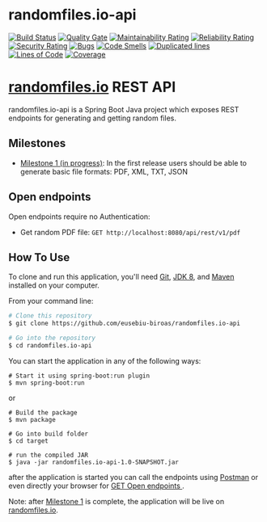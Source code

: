 # randomfiles.io-api
[![Build Status](https://travis-ci.org/eusebiu-biroas/randomfiles.io-api.svg?branch=master)](https://travis-ci.org/eusebiu-biroas/randomfiles.io-api) [![Quality Gate](https://sonarcloud.io/api/project_badges/measure?project=randomfiles.io%3Arandomfiles.io-api&metric=alert_status)](https://sonarcloud.io/dashboard?id=randomfiles.io%3Arandomfiles.io-api) [![Maintainability Rating](https://sonarcloud.io/api/project_badges/measure?project=randomfiles.io%3Arandomfiles.io-api&metric=sqale_rating)](https://sonarcloud.io/dashboard?id=randomfiles.io%3Arandomfiles.io-api) [![Reliability Rating](https://sonarcloud.io/api/project_badges/measure?project=randomfiles.io%3Arandomfiles.io-api&metric=reliability_rating)](https://sonarcloud.io/dashboard?id=randomfiles.io%3Arandomfiles.io-api) [![Security Rating](https://sonarcloud.io/api/project_badges/measure?project=randomfiles.io%3Arandomfiles.io-api&metric=security_rating)](https://sonarcloud.io/dashboard?id=randomfiles.io%3Arandomfiles.io-api) [![Bugs](https://sonarcloud.io/api/project_badges/measure?project=randomfiles.io%3Arandomfiles.io-api&metric=bugs)](https://sonarcloud.io/dashboard?id=randomfiles.io%3Arandomfiles.io-api) [![Code Smells](https://sonarcloud.io/api/project_badges/measure?project=randomfiles.io%3Arandomfiles.io-api&metric=code_smells
)](https://sonarcloud.io/dashboard?id=randomfiles.io%3Arandomfiles.io-api) [![Duplicated lines](https://sonarcloud.io/api/project_badges/measure?project=randomfiles.io%3Arandomfiles.io-api&metric=duplicated_lines_density
)](https://sonarcloud.io/dashboard?id=randomfiles.io%3Arandomfiles.io-api) [![Lines of Code](https://sonarcloud.io/api/project_badges/measure?project=randomfiles.io%3Arandomfiles.io-api&metric=ncloc
)](https://sonarcloud.io/dashboard?id=randomfiles.io%3Arandomfiles.io-api) [![Coverage](https://sonarcloud.io/api/project_badges/measure?project=randomfiles.io%3Arandomfiles.io-api&metric=coverage
)](https://sonarcloud.io/dashboard?id=randomfiles.io%3Arandomfiles.io-api) 

# [randomfiles.io](http://randomfiles.io) REST API

randomfiles.io-api is a Spring Boot Java project which exposes REST endpoints for generating and getting random files.

## Milestones

- [Milestone 1 (in progress)](https://github.com/eusebiu-biroas/randomfiles.io-api/milestone/1): In the first release
 users should be able to generate basic file formats: PDF, XML, TXT, JSON
                                                                                   
## Open endpoints

Open endpoints require no Authentication:

* Get random PDF file: `GET http://localhost:8080/api/rest/v1/pdf`

## How To Use

To clone and run this application, you'll need [Git](https://git-scm.com), 
[JDK 8](http://www.oracle.com/technetwork/java/javase/downloads/jdk8-downloads-2133151.html),
 and [Maven](https://maven.apache.org/download.cgi) installed on your computer. 

From your command line:

```bash
# Clone this repository
$ git clone https://github.com/eusebiu-biroas/randomfiles.io-api

# Go into the repository
$ cd randomfiles.io-api
```

You can start the application in any of the following ways:


```
# Start it using spring-boot:run plugin
$ mvn spring-boot:run
```

or

```
# Build the package
$ mvn package

# Go into build folder
$ cd target

# run the compiled JAR
$ java -jar randomfiles.io-api-1.0-SNAPSHOT.jar
```
after the application is started you can call the endpoints using [Postman](https://www.getpostman.com) or even
directly your browser for [GET Open endpoints ](#open-endpoints).  

Note: after [Milestone 1](https://github.com/eusebiu-biroas/randomfiles.io-api/milestone/1) is complete, the application
will be live on [randomfiles.io](http://randomfiles.io).